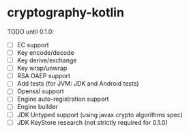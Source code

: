 # cryptography-kotlin

TODO until 0.1.0:

* [ ] EC support
* [ ] Key encode/decode
* [ ] Key derive/exchange
* [ ] Key wrap/unwrap
* [ ] RSA OAEP support
* [ ] Add tests (for JVM: JDK and Android tests)
* [ ] Openssl support
* [ ] Engine auto-registration support
* [ ] Engine builder
* [ ] JDK Untyped support (using javax.crypto algorithms spec)
* [ ] JDK KeyStore research (not strictly required for 0.1.0)
